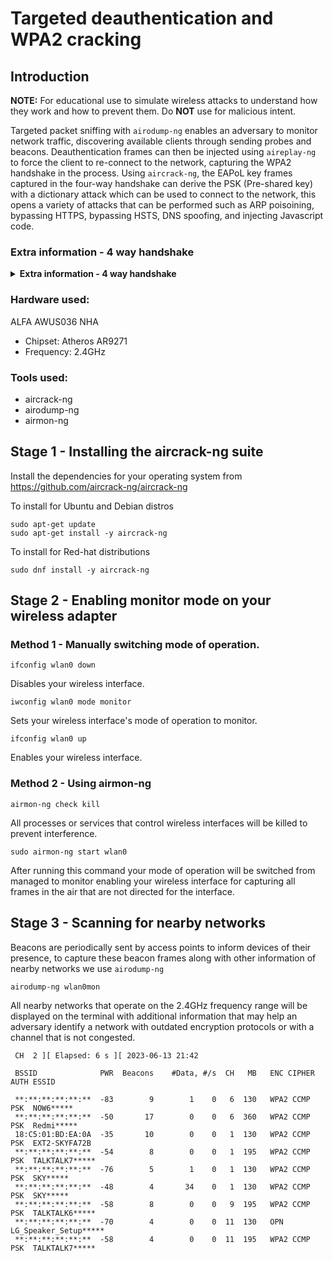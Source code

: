 # Targeted deauthentication and WPA2 cracking

## Introduction

**NOTE:** For educational use to simulate wireless attacks to understand how they work and how to prevent them. Do **NOT** use for malicious intent.

Targeted packet sniffing with `airodump-ng` enables an adversary to monitor network traffic, discovering available clients through sending probes and beacons. Deauthentication frames can then be injected using `aireplay-ng` to force the client to re-connect to the network, capturing the WPA2 handshake in the process. Using `aircrack-ng`, the EAPoL key frames captured in the four-way handshake can derive the PSK (Pre-shared key) with a dictionary attack which can be used to connect to the network, this opens a variety of attacks that can be performed such as ARP poisoining, bypassing HTTPS, bypassing HSTS, DNS spoofing, and injecting Javascript code.

### Extra information - 4 way handshake
<details>
<summary><b>Extra information - 4 way handshake</b></summary>
<br>
The Pre-Shared Key (PSK) is an authentication key that is used by clients to authorise themselves to a network. The PSK is
<ul><li>The first frame is an ANonce (Acknowledgement nunmber once) sent by the access point.</li>
<li>The second frame is an SNonce (Supplicant number once) which is protected by the Message Integrity Check (MIC) sent by the client. Once received by the access point, the access point generates a Pairwise Transient Key (PTK).</li>
<li>The third frame is a Robust Security Network (RSN) sent by the access point that includes information on the cipher suite, group cipher, and authentication method used.</li>
<li>Finally, the process is disestablished by the client.</li></ul>
</details>

### Hardware used:
ALFA AWUS036 NHA
- Chipset: Atheros AR9271
- Frequency: 2.4GHz

### Tools used:
 - aircrack-ng
 - airodump-ng
 - airmon-ng

## Stage 1 - Installing the aircrack-ng suite

Install the dependencies for your operating system from https://github.com/aircrack-ng/aircrack-ng

To install for Ubuntu and Debian distros

```
sudo apt-get update
sudo apt-get install -y aircrack-ng
```

To install for Red-hat distributions

```
sudo dnf install -y aircrack-ng
```

## Stage 2 - Enabling monitor mode on your wireless adapter

### Method 1 - Manually switching mode of operation.
```
ifconfig wlan0 down
```
Disables your wireless interface.
```
iwconfig wlan0 mode monitor
```
Sets your wireless interface's mode of operation to monitor.
```
ifconfig wlan0 up
```
Enables your wireless interface.

### Method 2 - Using airmon-ng

```
airmon-ng check kill
```
All processes or services that control wireless interfaces will be killed to prevent interference.
```
sudo airmon-ng start wlan0
```
After running this command your mode of operation will be switched from managed to monitor enabling your wireless interface for capturing all frames in the air that are not directed for the interface.

## Stage 3 - Scanning for nearby networks

Beacons are periodically sent by access points to inform devices of their presence, to capture these beacon frames along with other information of nearby networks we use `airodump-ng`

```
airodump-ng wlan0mon
```
All nearby networks that operate on the 2.4GHz frequency range will be displayed on the terminal with additional information that may help an adversary identify a network with outdated encryption protocols or with a channel that is not congested.

```
 CH  2 ][ Elapsed: 6 s ][ 2023-06-13 21:42                                                                               
                                                                                                                         
 BSSID              PWR  Beacons    #Data, #/s  CH   MB   ENC CIPHER  AUTH ESSID                                         
                                                                                                                                                  
 **:**:**:**:**:**  -83        9        1    0   6  130   WPA2 CCMP   PSK  NOW6*****                                                                   
 **:**:**:**:**:**  -50       17        0    0   6  360   WPA2 CCMP   PSK  Redmi*****                                    
 18:C5:01:BD:EA:0A  -35       10        0    0   1  130   WPA2 CCMP   PSK  EXT2-SKYFA72B                                 
 **:**:**:**:**:**  -54        8        0    0   1  195   WPA2 CCMP   PSK  TALKTALK7*****                                
 **:**:**:**:**:**  -76        5        1    0   1  130   WPA2 CCMP   PSK  SKY*****                                      
 **:**:**:**:**:**  -48        4       34    0   1  130   WPA2 CCMP   PSK  SKY*****                                      
 **:**:**:**:**:**  -58        8        0    0   9  195   WPA2 CCMP   PSK  TALKTALK6*****                                
 **:**:**:**:**:**  -70        4        0    0  11  130   OPN              LG_Speaker_Setup*****                         
 **:**:**:**:**:**  -58        4        0    0  11  195   WPA2 CCMP   PSK  TALKTALK7*****
 ```


